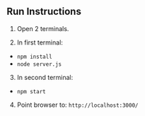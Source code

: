 Run Instructions
------

1. Open 2 terminals.

2. In first terminal: 
  * `npm install`
  * `node server.js`

3. In second terminal:
  * `npm start`

4. Point browser to:
  `http://localhost:3000/`

